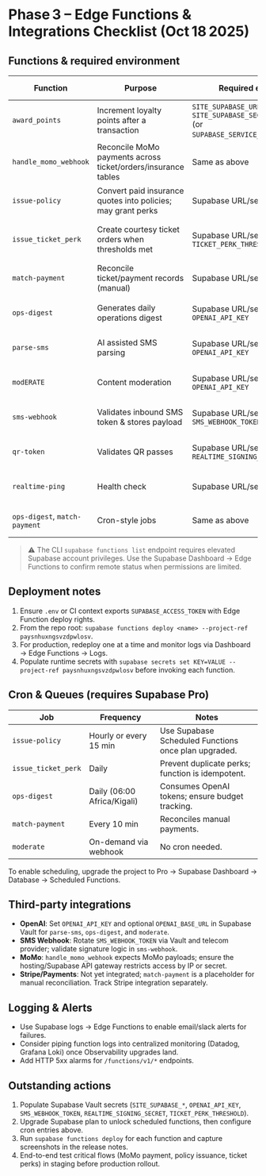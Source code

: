 # Phase 3 – Edge Functions & Integrations Checklist (Oct 18 2025)

## Functions & required environment
| Function | Purpose | Required env | Deployment command |
| --- | --- | --- | --- |
| `award_points` | Increment loyalty points after a transaction | `SITE_SUPABASE_URL`, `SITE_SUPABASE_SECRET_KEY` (or `SUPABASE_SERVICE_ROLE_KEY`) | `supabase functions deploy award_points --project-ref paysnhuxngsvzdpwlosv` |
| `handle_momo_webhook` | Reconcile MoMo payments across ticket/orders/insurance tables | Same as above | `supabase functions deploy handle_momo_webhook --project-ref paysnhuxngsvzdpwlosv` |
| `issue-policy` | Convert paid insurance quotes into policies; may grant perks | Supabase URL/secret | `supabase functions deploy issue-policy --project-ref paysnhuxngsvzdpwlosv` |
| `issue_ticket_perk` | Create courtesy ticket orders when thresholds met | Supabase URL/secret, `TICKET_PERK_THRESHOLD` | `supabase functions deploy issue_ticket_perk --project-ref paysnhuxngsvzdpwlosv` |
| `match-payment` | Reconcile ticket/payment records (manual) | Supabase URL/secret | `supabase functions deploy match-payment --project-ref paysnhuxngsvzdpwlosv` |
| `ops-digest` | Generates daily operations digest | Supabase URL/secret, `OPENAI_API_KEY` | `supabase functions deploy ops-digest --project-ref paysnhuxngsvzdpwlosv` |
| `parse-sms` | AI assisted SMS parsing | Supabase URL/secret, `OPENAI_API_KEY` | `supabase functions deploy parse-sms --project-ref paysnhuxngsvzdpwlosv` |
| `modERATE` | Content moderation | Supabase URL/secret, `OPENAI_API_KEY` | `supabase functions deploy moderate --project-ref paysnhuxngsvzdpwlosv` |
| `sms-webhook` | Validates inbound SMS token & stores payload | Supabase URL/secret, `SMS_WEBHOOK_TOKEN` | `supabase functions deploy sms-webhook --project-ref paysnhuxngsvzdpwlosv` |
| `qr-token` | Validates QR passes | Supabase URL/secret, `REALTIME_SIGNING_SECRET` | `supabase functions deploy qr-token --project-ref paysnhuxngsvzdpwlosv` |
| `realtime-ping` | Health check | Supabase URL/secret | `supabase functions deploy realtime-ping --project-ref paysnhuxngsvzdpwlosv` |
| `ops-digest`, `match-payment` | Cron-style jobs | Same as above | Trigger via Supabase Scheduler once plan upgraded |

> ⚠️ The CLI `supabase functions list` endpoint requires elevated Supabase account privileges. Use the Supabase Dashboard → Edge Functions to confirm remote status when permissions are limited.

## Deployment notes
1. Ensure `.env` or CI context exports `SUPABASE_ACCESS_TOKEN` with Edge Function deploy rights.
2. From the repo root: `supabase functions deploy <name> --project-ref paysnhuxngsvzdpwlosv`.
3. For production, redeploy one at a time and monitor logs via Dashboard → Edge Functions → Logs.
4. Populate runtime secrets with `supabase secrets set KEY=VALUE --project-ref paysnhuxngsvzdpwlosv` before invoking each function.

## Cron & Queues (requires Supabase Pro)
| Job | Frequency | Notes |
| --- | --- | --- |
| `issue-policy` | Hourly or every 15 min | Use Supabase Scheduled Functions once plan upgraded. |
| `issue_ticket_perk` | Daily | Prevent duplicate perks; function is idempotent. |
| `ops-digest` | Daily (06:00 Africa/Kigali) | Consumes OpenAI tokens; ensure budget tracking. |
| `match-payment` | Every 10 min | Reconciles manual payments. |
| `moderate` | On-demand via webhook | No cron needed. |

To enable scheduling, upgrade the project to Pro → Supabase Dashboard → Database → Scheduled Functions.

## Third-party integrations
- **OpenAI**: Set `OPENAI_API_KEY` and optional `OPENAI_BASE_URL` in Supabase Vault for `parse-sms`, `ops-digest`, and `moderate`.
- **SMS Webhook**: Rotate `SMS_WEBHOOK_TOKEN` via Vault and telecom provider; validate signature logic in `sms-webhook`.
- **MoMo**: `handle_momo_webhook` expects MoMo payloads; ensure the hosting/Supabase API gateway restricts access by IP or secret.
- **Stripe/Payments**: Not yet integrated; `match-payment` is a placeholder for manual reconciliation. Track Stripe integration separately.

## Logging & Alerts
- Use Supabase logs → Edge Functions to enable email/slack alerts for failures.
- Consider piping function logs into centralized monitoring (Datadog, Grafana Loki) once Observability upgrades land.
- Add HTTP 5xx alarms for `/functions/v1/*` endpoints.

## Outstanding actions
1. Populate Supabase Vault secrets (`SITE_SUPABASE_*`, `OPENAI_API_KEY`, `SMS_WEBHOOK_TOKEN`, `REALTIME_SIGNING_SECRET`, `TICKET_PERK_THRESHOLD`).
2. Upgrade Supabase plan to unlock scheduled functions, then configure cron entries above.
3. Run `supabase functions deploy` for each function and capture screenshots in the release notes.
4. End-to-end test critical flows (MoMo payment, policy issuance, ticket perks) in staging before production rollout.
